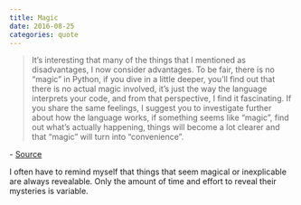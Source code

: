 ```yaml
---
title: Magic
date: 2016-08-25
categories: quote
---
```


> It’s interesting that many of the things that I mentioned as disadvantages, I now consider advantages. To be fair, there is no “magic” in Python, if you dive in a little deeper, you’ll find out that there is no actual magic involved, it’s just the way the language interprets your code, and from that perspective, I find it fascinating. If you share the same feelings, I suggest you to investigate further about how the language works, if something seems like “magic”, find out what’s actually happening, things will become a lot clearer and that “magic” will turn into “convenience”.

\- [Source](https://iluxonchik.github.io/why-you-should-learn-python/)

I often have to remind myself that things that seem magical or inexplicable
are always revealable. Only the amount of time and effort to reveal their
mysteries is variable.
